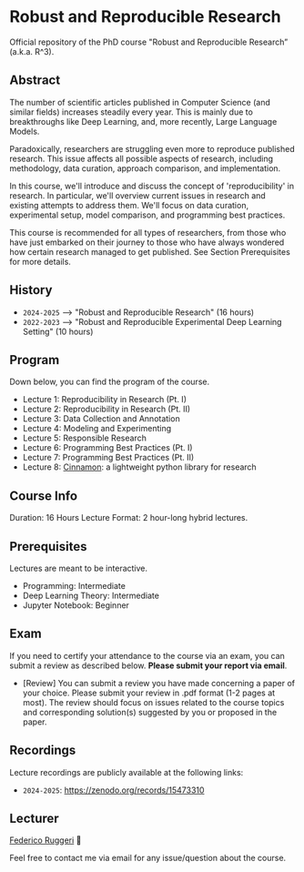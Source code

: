 # ****Robust and Reproducible Research****

Official repository of the PhD course "Robust and Reproducible Research” (a.k.a. R^3).

## Abstract

The number of scientific articles published in Computer Science (and similar fields) increases steadily every year.
This is mainly due to breakthroughs like Deep Learning, and, more recently, Large Language Models.

Paradoxically, researchers are struggling even more to reproduce published research.
This issue affects all possible aspects of research, including methodology, data curation, approach comparison, and implementation.

In this course, we'll introduce and discuss the concept of 'reproducibility' in research.
In particular, we'll overview current issues in research and existing attempts to address them.
We'll focus on data curation, experimental setup, model comparison, and programming best practices.

This course is recommended for all types of researchers, from those who have just embarked on their journey to those who have always wondered how certain research managed to get published. See Section Prerequisites for more details.

## History

- ``2024-2025`` --> "Robust and Reproducible Research" (16 hours)
- ``2022-2023`` --> "Robust and Reproducible Experimental Deep Learning Setting" (10 hours)

## Program

Down below, you can find the program of the course.

- Lecture 1: Reproducibility in Research (Pt. I)
- Lecture 2: Reproducibility in Research (Pt. II)
- Lecture 3: Data Collection and Annotation
- Lecture 4: Modeling and Experimenting
- Lecture 5: Responsible Research
- Lecture 6: Programming Best Practices (Pt. I)
- Lecture 7: Programming Best Practices (Pt. II)
- Lecture 8: [Cinnamon](https://github.com/nlp-unibo/cinnamon): a lightweight python library for research

## Course Info

Duration: 16 Hours
Lecture Format: 2 hour-long hybrid lectures.

## Prerequisites

Lectures are meant to be interactive.

- Programming: Intermediate
- Deep Learning Theory: Intermediate
- Jupyter Notebook: Beginner

## Exam

If you need to certify your attendance to the course via an exam, you can submit a review as described below. **Please submit your report via email**.
 
- [Review] You can submit a review you have made concerning a paper of your choice. Please submit your review in .pdf format (1-2 pages at most). The review should focus on issues related to the course topics and corresponding solution(s) suggested by you or proposed in the paper.

## Recordings

Lecture recordings are publicly available at the following links:

- ``2024-2025``: https://zenodo.org/records/15473310

## Lecturer

[Federico Ruggeri](https://www.unibo.it/sitoweb/federico.ruggeri6) 🍻

Feel free to contact me via email for any issue/question about the course.
